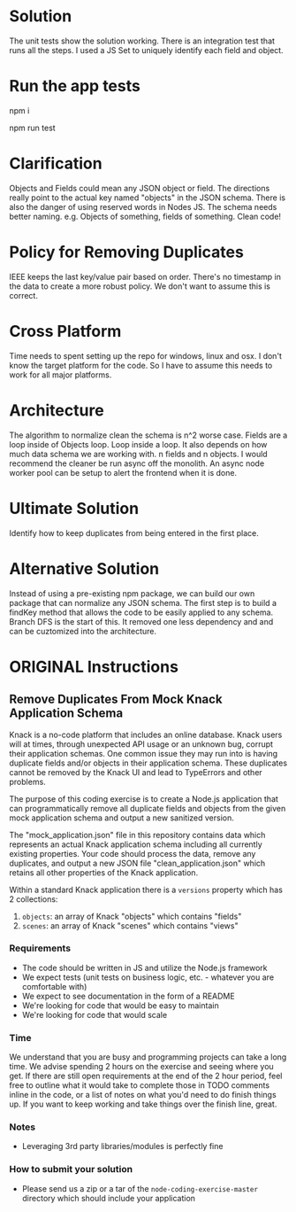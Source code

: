 # Solution

The unit tests show the solution working. There is an integration test that runs all the steps. I used a JS Set to uniquely identify each field and object.

# Run the app tests

npm i

npm run test
# Clarification

Objects and Fields could mean any JSON object or field. The directions really point to the actual key named "objects" in the JSON schema. There is also the danger of using reserved words in Nodes JS. The schema needs better naming. e.g. Objects of something, fields of something. Clean code!

# Policy for Removing Duplicates

IEEE keeps the last key/value pair based on order. There's no timestamp in the data to create a more robust policy. We don't want to assume this is correct.

# Cross Platform

Time needs to spent setting up the repo for windows, linux and osx. I don't know the target platform for the code. So I have to assume this needs to work for all major platforms.

# Architecture

The algorithm to normalize clean the schema is n^2 worse case. Fields are a loop inside of Objects loop. Loop inside a loop. It also depends on how much data schema we are working with. n fields and n objects. I would recommend the cleaner be run async off the monolith. An async node worker pool can be setup to alert the frontend when it is done.

# Ultimate Solution

Identify how to keep duplicates from being entered in the first place.

# Alternative Solution

Instead of using a pre-existing npm package, we can build our own package that can normalize any JSON schema. The first step is to build a findKey method that allows the code to be easily applied to any schema. Branch DFS is the start of this. It removed one less dependency and and can be cuztomized into the architecture.

# ORIGINAL Instructions


## Remove Duplicates From Mock Knack Application Schema

Knack is a no-code platform that includes an online database. Knack users will at times, through unexpected API usage or an unknown bug, corrupt their application schemas. One common issue they may run into is having duplicate fields and/or objects in their application schema. These duplicates cannot be removed by the Knack UI and lead to TypeErrors and other problems.

The purpose of this coding exercise is to create a Node.js application that can programmatically remove all duplicate fields and objects from the given mock application schema and output a new sanitized version.

The "mock_application.json" file in this repository contains data which represents an actual Knack application schema including all currently existing properties. Your code should process the data, remove any duplicates, and output a new JSON file "clean_application.json" which retains all other properties of the Knack application.

Within a standard Knack application there is a `versions` property which has 2 collections:
1. `objects`: an array of Knack "objects" which contains "fields"
2. `scenes`: an array of Knack "scenes" which contains "views"

### Requirements
- The code should be written in JS and utilize the Node.js framework
- We expect tests (unit tests on business logic, etc. - whatever you are comfortable with)
- We expect to see documentation in the form of a README
- We're looking for code that would be easy to maintain
- We're looking for code that would scale

### Time
We understand that you are busy and programming projects can take a long time. We advise spending 2 hours on the exercise and seeing where you get. If there are still open requirements at the end of the 2 hour period, feel free to outline what it would take to complete those in TODO comments inline in the code, or a list of notes on what you'd need to do finish things up. If you want to keep working and take things over the finish line, great.

### Notes
- Leveraging 3rd party libraries/modules is perfectly fine

### How to submit your solution
- Please send us a zip or a tar of the `node-coding-exercise-master` directory which should include your application
